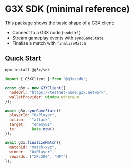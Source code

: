 
# G3X SDK (minimal reference)

This package shows the basic shape of a G3X client:

* Connect to a G3X node (`nodeUrl`)
* Stream gameplay events with `syncGameState`
* Finalise a match with `finalizeMatch`

## Quick Start

```bash
npm install @g3x/sdk
```

```js
import { G3XClient } from "@g3x/sdk";

const g3x = new G3XClient({
  nodeUrl: "https://testnet-node.g3x.network",
  walletProvider: window.ethereum
});

await g3x.syncGameState({
  playerId: "0xPlayer",
  action:   "attack",
  target:   "enemy01",
  ts:       Date.now()
});

await g3x.finalizeMatch({
  matchId: "match-xyz",
  winner:  "0xPlayer",
  rewards: ["XP:200", "NFT"]
});
```
